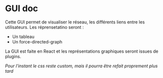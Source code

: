 # GUI doc

Cette GUI permet de visualiser le réseau, les différents liens entre les utilisateurs.
Les réprensetatino seront :
- Un tableau
- Un force-directed-graph

La GUI est faite en React et les représentations graphiques seront issues de plugins.

*Pour l'instant le css reste custom, mais il pourra être refait proprement plus tard*